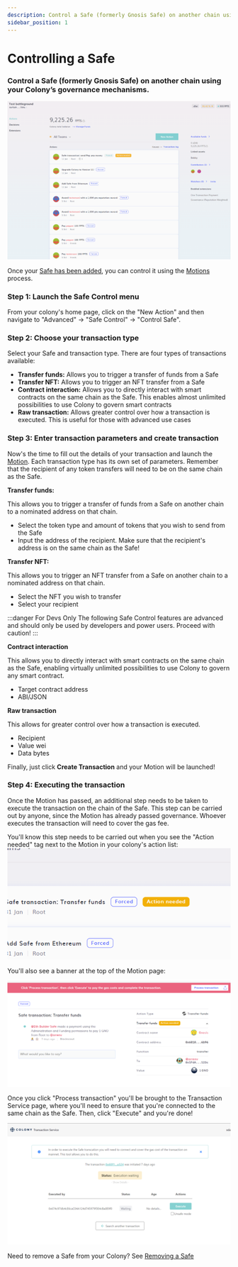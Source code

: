 ```yaml
---
description: Control a Safe (formerly Gnosis Safe) on another chain using your Colony’s governance mechanisms.
sidebar_position: 1
---
```


# Controlling a Safe

### Control a Safe (formerly Gnosis Safe) on another chain using your Colony’s governance mechanisms.

![](../../assets/control-a-safe.gif)

Once your [Safe has been added](adding-a-safe.md), you can control it using the [Motions](../../governance/motions-and-disputes/) process. 

### Step 1: Launch the Safe Control menu

From your colony's home page, click on the "New Action" and then navigate to "Advanced" -> "Safe Control" -> "Control Safe".

### Step 2: Choose your transaction type

Select your Safe and transaction type. There are four types of transactions available:

* **Transfer funds:** Allows you to trigger a transfer of funds from a Safe
* **Transfer NFT:** Allows you to trigger an NFT transfer from a Safe
* **Contract interaction:** Allows you to directly interact with smart contracts on the same chain as the Safe. This enables almost unlimited possibilities to use Colony to govern smart contracts
* **Raw transaction:** Allows greater control over how a transaction is executed. This is useful for those with advanced use cases


### Step 3: Enter transaction parameters and create transaction

Now's the time to fill out the details of your transaction and launch the [Motion](../../governance/motions-and-disputes/). Each transaction type has its own set of parameters. Remember that the recipient of any token transfers will need to be on the same chain as the Safe. 

**Transfer funds:**

This allows you to trigger a transfer of funds from a Safe on another chain to a nominated address on that chain.
* Select the token type and amount of tokens that you wish to send from the Safe
* Input the address of the recipient. Make sure that the recipient's address is on the same chain as the Safe!

**Transfer NFT:**

This allows you to trigger an NFT transfer from a Safe on another chain to a nominated address on that chain.
* Select the NFT you wish to transfer
* Select your recipient 

:::danger For Devs Only
The following Safe Control features are advanced and should only be used by developers and power users. Proceed with caution!
:::

**Contract interaction**

This allows you to directly interact with smart contracts on the same chain as the Safe, enabling virtually unlimited possibilities to use Colony to govern any smart contract.

* Target contract address
* ABI/JSON

**Raw transaction**

This allows for greater control over how a transaction is executed.

* Recipient
* Value wei
* Data bytes

Finally, just click **Create Transaction** and your Motion will be launched!

### Step 4: Executing the transaction

Once the Motion has passed, an additional step needs to be taken to execute the transaction on the chain of the Safe. This step can be carried out by anyone, since the Motion has already passed governance. Whoever executes the transaction will need to cover the gas fee. 

You'll know this step needs to be carried out when you see the "Action needed" tag next to the Motion in your colony's action list:
![](../../assets/executesafetx1.png)

You'll also see a banner at the top of the Motion page:

![](../../assets/executesafetx2.png)

Once you click "Process transaction" you'll be brought to the Transaction Service page, where you'll need to ensure that you're connected to the same chain as the Safe. Then, click "Execute" and you're done!

![](../../assets/executesafetx3.png)


Need to remove a Safe from your Colony? See [Removing a Safe](removing-a-safe.md)